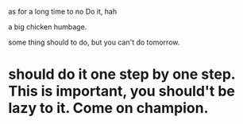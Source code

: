 as for a long time to no Do it, hah

a big chicken humbage.

some thing should to do, but you can't do tomorrow.

# should do it one step by one step. This is important, you should't be lazy to it. Come on champion.


